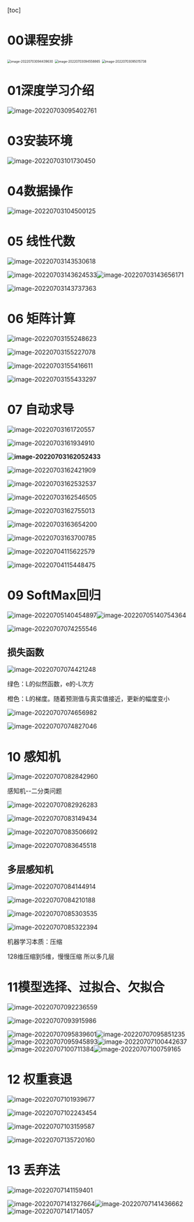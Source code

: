 [toc]





# 00课程安排

<img src="C:\Users\15711\AppData\Roaming\Typora\typora-user-images\image-20220703094439630.png" alt="image-20220703094439630" style="zoom:50%;" />

<img src="C:\Users\15711\AppData\Roaming\Typora\typora-user-images\image-20220703094558865.png" alt="image-20220703094558865" style="zoom:50%;" />

<img src="C:\Users\15711\AppData\Roaming\Typora\typora-user-images\image-20220703095015738.png" alt="image-20220703095015738" style="zoom:50%;" />



# 01深度学习介绍





![image-20220703095402761](C:\Users\15711\AppData\Roaming\Typora\typora-user-images\image-20220703095402761.png)





# 03安装环境





![image-20220703101730450](C:\Users\15711\AppData\Roaming\Typora\typora-user-images\image-20220703101730450.png)



# 04数据操作



![image-20220703104500125](C:\Users\15711\AppData\Roaming\Typora\typora-user-images\image-20220703104500125.png)





# 05 线性代数

![image-20220703143530618](Note.assets/image-20220703143530618.png)



![image-20220703143624533](Note.assets/image-20220703143624533.png)![image-20220703143656171](Note.assets/image-20220703143656171.png)



![image-20220703143737363](Note.assets/image-20220703143737363.png)



# 06 矩阵计算





![image-20220703155248623](Note.assets/image-20220703155248623.png)

![image-20220703155227078](Note.assets/image-20220703155227078.png)







![image-20220703155416611](Note.assets/image-20220703155416611.png)



![image-20220703155433297](Note.assets/image-20220703155433297.png)







# 07 自动求导

![image-20220703161720557](Note.assets/image-20220703161720557.png)



![image-20220703161934910](Note.assets/image-20220703161934910.png)

**![image-20220703162052433](Note.assets/image-20220703162052433.png)**

![image-20220703162421909](Note.assets/image-20220703162421909.png)



 ![image-20220703162532537](Note.assets/image-20220703162532537.png)

![image-20220703162546505](Note.assets/image-20220703162546505.png)



![image-20220703162755013](Note.assets/image-20220703162755013.png)



![image-20220703163654200](Note.assets/image-20220703163654200.png)



![image-20220703163700785](Note.assets/image-20220703163700785.png)



![image-20220704115622579](Note.assets/image-20220704115622579.png)



![image-20220704115448475](Note.assets/image-20220704115448475.png)





# 09 SoftMax回归

![image-20220705140454897](Note.assets/image-20220705140454897.png)![image-20220705140754364](Note.assets/image-20220705140754364.png)



![image-20220707074255546](Note.assets/image-20220707074255546.png)



## 损失函数

![image-20220707074421248](Note.assets/image-20220707074421248.png)

绿色：L的似然函数，e的-L次方

橙色：L的梯度。随着预测值与真实值接近，更新的幅度变小

![image-20220707074656982](Note.assets/image-20220707074656982.png)

![image-20220707074827046](Note.assets/image-20220707074827046.png)



# 10 感知机

![image-20220707082842960](Note.assets/image-20220707082842960.png)

感知机--二分类问题







![image-20220707082926283](Note.assets/image-20220707082926283.png)





![image-20220707083149434](Note.assets/image-20220707083149434.png)





![image-20220707083506692](Note.assets/image-20220707083506692.png)







![image-20220707083645518](Note.assets/image-20220707083645518.png)



## 多层感知机



![image-20220707084144914](Note.assets/image-20220707084144914.png)









![image-20220707084210188](Note.assets/image-20220707084210188.png)





![image-20220707085303535](Note.assets/image-20220707085303535.png)





![image-20220707085322394](Note.assets/image-20220707085322394.png)





机器学习本质：压缩



128维压缩到5维，慢慢压缩	所以多几层 





# 11模型选择、过拟合、欠拟合



![image-20220707092236559](Note.assets/image-20220707092236559.png)





![image-20220707093915986](Note.assets/image-20220707093915986.png)





![image-20220707095839601](Note.assets/image-20220707095839601.png)![image-20220707095851235](Note.assets/image-20220707095851235.png)![image-20220707095945893](Note.assets/image-20220707095945893.png)![image-20220707100442637](Note.assets/image-20220707100442637.png)![image-20220707100711384](Note.assets/image-20220707100711384.png)![image-20220707100759165](Note.assets/image-20220707100759165.png)



# 12 权重衰退

![image-20220707101939677](Note.assets/image-20220707101939677.png)



![image-20220707102243454](Note.assets/image-20220707102243454.png)





![image-20220707103159587](Note.assets/image-20220707103159587.png)





![image-20220707135720160](Note.assets/image-20220707135720160.png)





# 13 丢弃法

![image-20220707141159401](Note.assets/image-20220707141159401.png)



![image-20220707141327664](Note.assets/image-20220707141327664.png)![image-20220707141436662](Note.assets/image-20220707141436662.png)![image-20220707141714057](Note.assets/image-20220707141714057.png)

